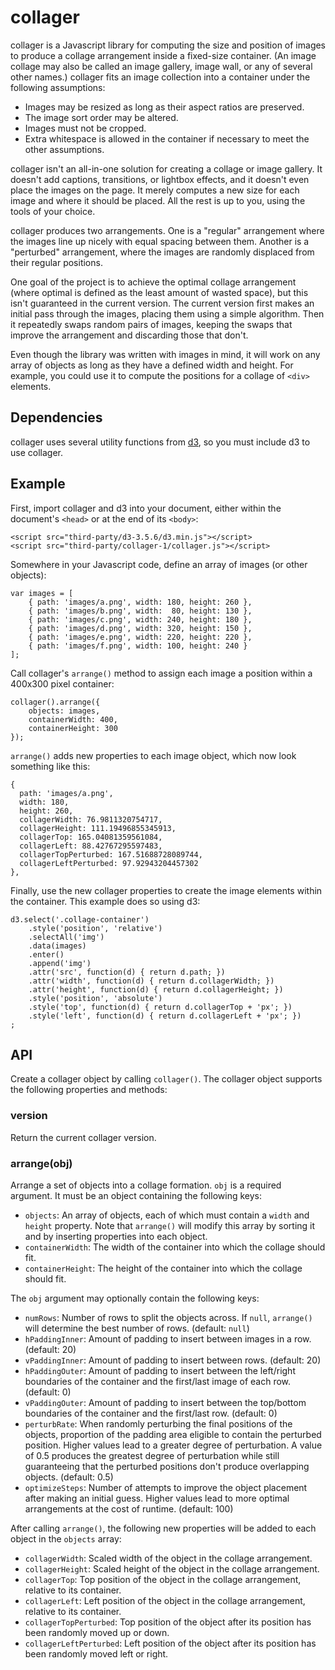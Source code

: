 # collager

collager is a Javascript library for computing the size and position of images to produce a collage arrangement inside a fixed-size container. (An image collage may also be called an image gallery, image wall, or any of several other names.) collager fits an image collection into a container under the following assumptions:

- Images may be resized as long as their aspect ratios are preserved.
- The image sort order may be altered.
- Images must not be cropped.
- Extra whitespace is allowed in the container if necessary to meet the other assumptions.

collager isn't an all-in-one solution for creating a collage or image gallery. It doesn't add captions, transitions, or lightbox effects, and it doesn't even place the images on the page. It merely computes a new size for each image and where it should be placed. All the rest is up to you, using the tools of your choice.

collager produces two arrangements. One is a "regular" arrangement where the images line up nicely with equal spacing between them. Another is a "perturbed" arrangement, where the images are randomly displaced from their regular positions.

One goal of the project is to achieve the optimal collage arrangement (where optimal is defined as the least amount of wasted space), but this isn't guaranteed in the current version. The current version first makes an initial pass through the images, placing them using a simple algorithm. Then it repeatedly swaps random pairs of images, keeping the swaps that improve the arrangement and discarding those that don't.

Even though the library was written with images in mind, it will work on any array of objects as long as they have a defined width and height. For example, you could use it to compute the positions for a collage of `<div>` elements.

## Dependencies

collager uses several utility functions from [d3](http://d3js.org), so you must include d3 to use collager.

## Example

First, import collager and d3 into your document, either within the document's `<head>` or at the end of its `<body>`:

    <script src="third-party/d3-3.5.6/d3.min.js"></script>
    <script src="third-party/collager-1/collager.js"></script>

Somewhere in your Javascript code, define an array of images (or other objects):

    var images = [
        { path: 'images/a.png', width: 180, height: 260 },
        { path: 'images/b.png', width:  80, height: 130 },
        { path: 'images/c.png', width: 240, height: 180 },
        { path: 'images/d.png', width: 320, height: 150 },
        { path: 'images/e.png', width: 220, height: 220 },
        { path: 'images/f.png', width: 100, height: 240 }
    ];

Call collager's `arrange()` method to assign each image a position within a 400x300 pixel container:

    collager().arrange({
        objects: images,
        containerWidth: 400,
        containerHeight: 300
    });

`arrange()` adds new properties to each image object, which now look something like this:

    {
      path: 'images/a.png',
      width: 180,
      height: 260,
      collagerWidth: 76.9811320754717,
      collagerHeight: 111.19496855345913,
      collagerTop: 165.04081359561084,
      collagerLeft: 88.42767295597483,
      collagerTopPerturbed: 167.51688728089744,
      collagerLeftPerturbed: 97.92943204457302
    },

Finally, use the new collager properties to create the image elements within the container. This example does so using d3:

    d3.select('.collage-container')
        .style('position', 'relative')
        .selectAll('img')
        .data(images)
        .enter()
        .append('img')
        .attr('src', function(d) { return d.path; })
        .attr('width', function(d) { return d.collagerWidth; })
        .attr('height', function(d) { return d.collagerHeight; })
        .style('position', 'absolute')
        .style('top', function(d) { return d.collagerTop + 'px'; })
        .style('left', function(d) { return d.collagerLeft + 'px'; })
    ;

## API

Create a collager object by calling `collager()`. The collager object supports the following properties and methods:

### version

Return the current collager version.

### arrange(obj)

Arrange a set of objects into a collage formation. `obj` is a required argument. It must be an object containing the following keys:

- `objects`: An array of objects, each of which must contain a `width` and `height` property. Note that `arrange()` will modify this array by sorting it and by inserting properties into each object.
- `containerWidth`: The width of the container into which the collage should fit.
- `containerHeight`: The height of the container into which the collage should fit.

The `obj` argument may optionally contain the following keys:

- `numRows`: Number of rows to split the objects across. If `null`, `arrange()` will determine the best number of rows. (default: `null`)
- `hPaddingInner`: Amount of padding to insert between images in a row. (default: 20)
- `vPaddingInner`: Amount of padding to insert between rows. (default: 20)
- `hPaddingOuter`: Amount of padding to insert between the left/right boundaries of the container and the first/last image of each row. (default: 0)
- `vPaddingOuter`: Amount of padding to insert between the top/bottom boundaries of the container and the first/last row. (default: 0)
- `perturbRate`: When randomly perturbing the final positions of the objects, proportion of the padding area eligible to contain the perturbed position. Higher values lead to a greater degree of perturbation. A value of 0.5 produces the greatest degree of perturbation while still guaranteeing that the perturbed positions don't produce overlapping objects. (default: 0.5)
- `optimizeSteps`: Number of attempts to improve the object placement after making an initial guess. Higher values lead to more optimal arrangements at the cost of runtime. (default: 100)

After calling `arrange()`, the following new properties will be added to each object in the `objects` array:

- `collagerWidth`: Scaled width of the object in the collage arrangement.
- `collagerHeight`: Scaled height of the object in the collage arrangement.
- `collagerTop`: Top position of the object in the collage arrangement, relative to its container.
- `collagerLeft`: Left position of the object in the collage arrangement, relative to its container.
- `collagerTopPerturbed`: Top position of the object after its position has been randomly moved up or down.
- `collagerLeftPerturbed`: Left position of the object after its position has been randomly moved left or right.
